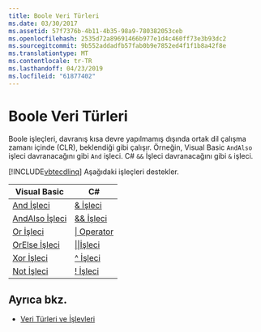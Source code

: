 ```yaml
---
title: Boole Veri Türleri
ms.date: 03/30/2017
ms.assetid: 57f7376b-4b11-4b35-98a9-780382053ceb
ms.openlocfilehash: 2535d72a89691466b977e1d4c460ff73e3b93dc2
ms.sourcegitcommit: 9b552addadfb57fab0b9e7852ed4f1f1b8a42f8e
ms.translationtype: MT
ms.contentlocale: tr-TR
ms.lasthandoff: 04/23/2019
ms.locfileid: "61877402"
---
```

# <a name="boolean-data-types"></a>Boole Veri Türleri
Boole işleçleri, davranış kısa devre yapılmamış dışında ortak dil çalışma zamanı içinde (CLR), beklendiği gibi çalışır. Örneğin, Visual Basic `AndAlso` işleci davranacağını gibi `And` işleci. C# `&&` İşleci davranacağını gibi `&` işleci.  
  
 [!INCLUDE[vbtecdlinq](../../../../../../includes/vbtecdlinq-md.md)] Aşağıdaki işleçleri destekler.  
  
|Visual Basic|C#|  
|------------------|---------|  
|[And İşleci](~/docs/visual-basic/language-reference/operators/and-operator.md)|[& İşleci](~/docs/csharp/language-reference/operators/boolean-logical-operators.md#logical-and-operator-)|  
|[AndAlso İşleci](~/docs/visual-basic/language-reference/operators/andalso-operator.md)|[&& İşleci](~/docs/csharp/language-reference/operators/boolean-logical-operators.md#conditional-logical-and-operator-)|  
|[Or İşleci](~/docs/visual-basic/language-reference/operators/or-operator.md)|[&#124; Operator](~/docs/csharp/language-reference/operators/boolean-logical-operators.md#logical-or-operator-)|  
|[OrElse İşleci](~/docs/visual-basic/language-reference/operators/orelse-operator.md)|[&#124;&#124;İşleci](~/docs/csharp/language-reference/operators/boolean-logical-operators.md#conditional-logical-or-operator-)|  
|[Xor İşleci](~/docs/visual-basic/language-reference/operators/xor-operator.md)|[^ İşleci](~/docs/csharp/language-reference/operators/boolean-logical-operators.md#logical-exclusive-or-operator-)|  
|[Not İşleci](~/docs/visual-basic/language-reference/operators/not-operator.md)|[\! İşleci](~/docs/csharp/language-reference/operators/boolean-logical-operators.md#logical-negation-operator-)|  
  
## <a name="see-also"></a>Ayrıca bkz.

- [Veri Türleri ve İşlevleri](../../../../../../docs/framework/data/adonet/sql/linq/data-types-and-functions.md)
